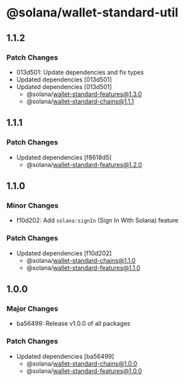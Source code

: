# @solana/wallet-standard-util

## 1.1.2

### Patch Changes

- 013d501: Update dependencies and fix types
- Updated dependencies [013d501]
- Updated dependencies [013d501]
    - @solana/wallet-standard-features@1.3.0
    - @solana/wallet-standard-chains@1.1.1

## 1.1.1

### Patch Changes

- Updated dependencies [f8618d5]
    - @solana/wallet-standard-features@1.2.0

## 1.1.0

### Minor Changes

- f10d202: Add `solana:signIn` (Sign In With Solana) feature

### Patch Changes

- Updated dependencies [f10d202]
    - @solana/wallet-standard-chains@1.1.0
    - @solana/wallet-standard-features@1.1.0

## 1.0.0

### Major Changes

- ba56499: Release v1.0.0 of all packages

### Patch Changes

- Updated dependencies [ba56499]
    - @solana/wallet-standard-chains@1.0.0
    - @solana/wallet-standard-features@1.0.0

